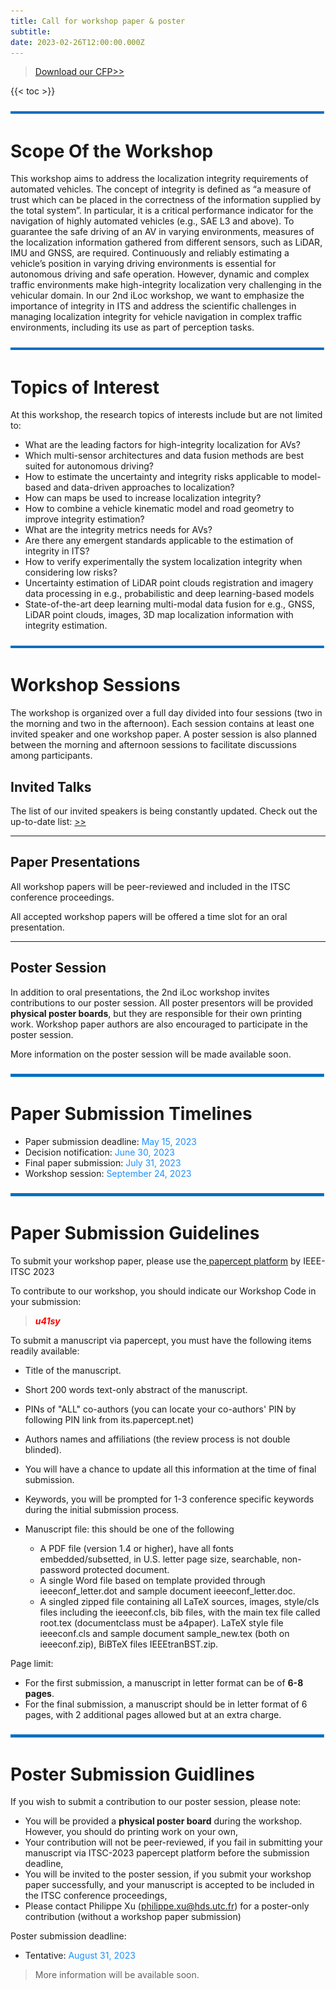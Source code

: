 ```yaml
---
title: Call for workshop paper & poster
subtitle: 
date: 2023-02-26T12:00:00.000Z
---
```

> [Download our CFP>>](uploads/iLoc2023-poster.pdf) 

{{< toc >}}

![](line.png)
# Scope Of the Workshop

This workshop aims to address the localization integrity requirements of automated vehicles. The concept of integrity is defined as “a measure of trust which can be placed in the correctness of the information supplied by the total system”. In particular, it is a critical performance indicator for the navigation of highly automated vehicles (e.g., SAE L3 and above). To guarantee the safe driving of an AV in varying environments, measures of the localization information gathered from different sensors, such as LiDAR, IMU and GNSS, are required. Continuously and reliably estimating a vehicle’s position in varying driving environments is essential for autonomous driving and safe operation. However, dynamic and complex traffic environments make high-integrity localization very challenging in the vehicular domain. In our 2nd iLoc workshop, we want to emphasize the importance of integrity in ITS and address the scientific challenges in managing localization integrity for vehicle navigation in complex traffic environments, including its use as part of perception tasks.

![](line.png)
# Topics of Interest

At this workshop, the research topics of interests include but are not limited to:

* What are the leading factors for high-integrity localization for AVs?
* Which multi-sensor architectures and data fusion methods are best suited for autonomous driving?
* How to estimate the uncertainty and integrity risks applicable to model-based and data-driven approaches to localization?
* How can maps be used to increase localization integrity?
* How to combine a vehicle kinematic model and road geometry to improve integrity estimation?
* What are the integrity metrics needs for AVs?
* Are there any emergent standards applicable to the estimation of integrity in ITS?
* How to verify experimentally the system localization integrity when considering low risks?
* Uncertainty estimation of LiDAR point clouds registration and imagery data processing in e.g., probabilistic and deep learning-based models
* State-of-the-art deep learning multi-modal data fusion for e.g., GNSS, LiDAR point clouds, images, 3D map localization information with integrity estimation.

![](line.png)
# Workshop Sessions

The workshop is organized over a full day divided into four sessions (two in the morning and two in the afternoon). Each session contains at least one invited speaker and one workshop paper. A poster session is also planned between the morning and afternoon sessions to facilitate discussions among participants.

## Invited Talks

The list of our invited speakers is being constantly updated. Check out the up-to-date list: [\>>](/speaker)
***
## Paper Presentations

All workshop papers will be peer-reviewed and included in the ITSC conference proceedings.

All accepted workshop papers will be offered a time slot for an oral presentation. 
***
## Poster Session

In addition to oral presentations, the 2nd iLoc workshop invites contributions to our poster session. All poster presentors will be provided **physical poster boards**, but they are responsible for their own printing work. Workshop paper authors are also encouraged to participate in the poster session.

More information on the poster session will be made available soon.


![](line.png)
# Paper Submission Timelines

* Paper submission deadline: <span style="color: DodgerBlue;">May 15, 2023</span>
* Decision notification: <span style="color: DodgerBlue;">June 30, 2023</span>
* Final paper submission: <span style="color: DodgerBlue;">July 31, 2023</span>
* Workshop session: <span style="color: DodgerBlue;">September 24, 2023</span>

![](line.png)
# Paper Submission Guidelines

To submit your workshop paper, please use the[ papercept platform](https://its.papercept.net/conferences/scripts/start.pl) by IEEE-ITSC 2023

To contribute to our workshop, you should indicate our Workshop Code in your submission: 

> <span style="color: Red;">***u41sy***</span>

To submit a manuscript via papercept, you must have the following items readily available:

* Title of the manuscript.
* Short 200 words text-only abstract of the manuscript.
* PINs of "ALL" co-authors (you can locate your co-authors' PIN by following PIN link from its.papercept.net)
* Authors names and affiliations (the review process is not double blinded).
* You will have a chance to update all this information at the time of final submission.
* Keywords, you will be prompted for 1-3 conference specific keywords during the initial submission process.
* Manuscript file: this should be one of the following

  * A PDF file (version 1.4 or higher), have all fonts embedded/subsetted, in U.S. letter page size, searchable, non-password protected document.
  * A single Word file based on template provided through ieeeconf_letter.dot and sample document ieeeconf_letter.doc.
  * A singled zipped file containing all LaTeX sources, images, style/cls files including the ieeeconf.cls, bib files, with the main tex file called root.tex (documentclass must be a4paper). LaTeX style file ieeeconf.cls and sample document sample_new.tex (both on ieeeconf.zip), BiBTeX files IEEEtranBST.zip.

Page limit:

* For the first submission, a manuscript in letter format can be of **6-8 pages**. 
* For the final submission, a manuscript should be in letter format of 6 pages, with 2 additional pages allowed but at an extra charge.

![](line.png)
# Poster Submission Guidlines
If you wish to submit a contribution to our poster session, please note:
* You will be provided a **physical poster board** during the workshop. However, you should do printing work on your own,
* Your contribution will not be peer-reviewed, if you fail in submitting your manuscript via ITSC-2023 papercept platform before the submission deadline,
* You will be invited to the poster session, if you submit your workshop paper successfully, and your manuscript is accepted to be included in the ITSC conference proceedings,
* Please contact Philippe Xu (philippe.xu@hds.utc.fr) for a poster-only contribution (without a workshop paper submission)

Poster submission deadline: 
* Tentative: <span style="color: DodgerBlue;">August 31, 2023</span>

> More information will be available soon.
